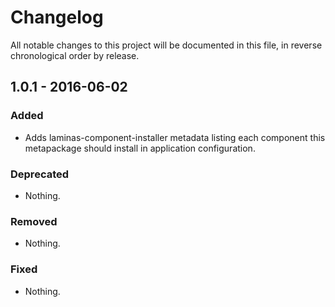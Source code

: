 # Changelog

All notable changes to this project will be documented in this file, in reverse chronological order by release.

## 1.0.1 - 2016-06-02

### Added

- Adds laminas-component-installer metadata listing each component this metapackage
  should install in application configuration.

### Deprecated

- Nothing.

### Removed

- Nothing.

### Fixed

- Nothing.
